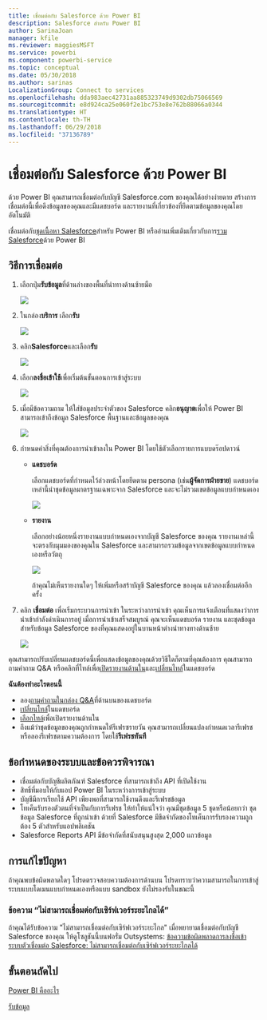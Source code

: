 ```yaml
---
title: เชื่อมต่อกับ Salesforce ด้วย Power BI
description: Salesforce สำหรับ Power BI
author: SarinaJoan
manager: kfile
ms.reviewer: maggiesMSFT
ms.service: powerbi
ms.component: powerbi-service
ms.topic: conceptual
ms.date: 05/30/2018
ms.author: sarinas
LocalizationGroup: Connect to services
ms.openlocfilehash: dda983aec42731aa885323749d9302db75066569
ms.sourcegitcommit: e8d924ca25e060f2e1bc753e8e762b88066a0344
ms.translationtype: HT
ms.contentlocale: th-TH
ms.lasthandoff: 06/29/2018
ms.locfileid: "37136789"
---
```

# <a name="connect-to-salesforce-with-power-bi"></a>เชื่อมต่อกับ Salesforce ด้วย Power BI
ด้วย Power BI คุณสามารถเชื่อมต่อกับบัญชี Salesforce.com ของคุณได้อย่างง่ายดาย สร้างการเชื่อมต่อนี้เพื่อดึงข้อมูลของคุณและมีแดชบอร์ด และรายงานที่เกี่ยวข้องที่ยึดตามข้อมูลของคุณโดยอัตโนมัติ

เชื่อมต่อกับ[ชุดเนื้อหา Salesforce](https://app.powerbi.com/getdata/services/salesforce)สำหรับ Power BI หรืออ่านเพิ่มเติมเกี่ยวกับการ[รวม Salesforce](https://powerbi.microsoft.com/integrations/salesforce)ด้วย Power BI

## <a name="how-to-connect"></a>วิธีการเชื่อมต่อ
1. เลือกปุ่ม**รับข้อมูล**ที่ด้านล่างของพื้นที่นำทางด้านซ้ายมือ
   
   ![](media/service-connect-to-salesforce/pbi_getdata.png) 
2. ในกล่อง**บริการ** เลือก**รับ**
   
   ![](media/service-connect-to-salesforce/pbi_getservices.png) 
3. คลิก**Salesforce**และเลือก**รับ**  
   
   ![](media/service-connect-to-salesforce/salesforce.png)
4. เลือก**ลงชื่อเข้าใช้**เพื่อเริ่มต้นขั้นตอนการเข้าสู่ระบบ
   
    ![](media/service-connect-to-salesforce/dialog.png)
5. เมื่อมีข้อความถาม ให้ใส่ข้อมูลประจำตัวของ Salesforce คลิก**อนุญาต**เพื่อให้ Power BI สามารถเข้าถึงข้อมูล Salesforce พื้นฐานและข้อมูลของคุณ
   
   ![](media/service-connect-to-salesforce/sf_authorize.png)
6. กำหนดค่าสิ่งที่คุณต้องการนำเข้าลงใน Power BI โดยใช้ตัวเลือกรายการแบบดร๊อปดาวน์
   
   * **แดชบอร์ด**
     
     เลือกแดชบอร์ดที่กำหนดไว้ล่วงหน้าโดยยึดตาม persona (เช่น**ผู้จัดการฝ่ายขาย**) แดชบอร์ดเหล่านี้นำชุดข้อมูลมาตรฐานเฉพาะจาก Salesforce และจะไม่รวมเขตข้อมูลแบบกำหนดเอง
     
     ![](media/service-connect-to-salesforce/pbi_salesforcechooserole.png)
   * **รายงาน**
     
     เลือกอย่างน้อยหนึ่งรายงานแบบกำหนดเองจากบัญชี Salesforce ของคุณ รายงานเหล่านี้จะตรงกับมุมมองของคุณใน Salesforce และสามารถรวมข้อมูลจากเขตข้อมูลแบบกำหนดเองหรือวัตถุ
     
     ![](media/service-connect-to-salesforce/pbi_salesforcereports.png)
     
     ถ้าคุณไม่เห็นรายงานใดๆ ให้เพิ่มหรือสร้าบัญชี Salesforce ของคุณ แล้วลองเชื่อมต่ออีกครั้ง
7. คลิก **เชื่อมต่อ** เพื่อเริ่มกระบวนการนำเข้า ในระหว่างการนำเข้า คุณเห็นการแจ้งเตือนที่แสดงว่าการนำเข้ากำลังดำเนินการอยู่ เมื่อการนำเข้าเสร็จสมบูรณ์ คุณจะเห็นแดชบอร์ด รายงาน และชุดข้อมูลสำหรับข้อมูล Salesforce ของที่คุณแสดงอยู่ในบานหน้าต่างนำทางทางด้านซ้าย
   
   ![](media/service-connect-to-salesforce/pbi_getdatasalesforcedash.png)

คุณสามารถปรับเปลี่ยนแดชบอร์ดนี้เพื่อแสดงข้อมูลของคุณด้วยวิธีใดก็ตามที่คุณต้องการ คุณสามารถถามคำถาม Q&A หรือคลิกที่ไทล์เพื่อ[เปิดรายงานด้านใน](service-dashboard-tiles.md)และ[เปลี่ยนไทล์](service-dashboard-edit-tile.md)ในแดชบอร์ด

**ฉันต้องทำอะไรตอนนี้**

* ลอง[ถามคำถามในกล่อง Q&A](power-bi-q-and-a.md)ที่ด้านบนของแดชบอร์ด
* [เปลี่ยนไทล์](service-dashboard-edit-tile.md)ในแดชบอร์ด
* [เลือกไทล์](service-dashboard-tiles.md)เพื่อเปิดรายงานด้านใน
* ถึงแม้ว่าชุดข้อมูลของคุณถูกกำหนดให้รีเฟรซรายวัน คุณสามารถเปลี่ยนแปลงกำหนดเวลารีเฟรช หรือลองรีเฟรชตามความต้องการ โดยใช้**รีเฟรชทันที**

## <a name="system-requirements-and-considerations"></a>ข้อกำหนดของระบบและข้อควรพิจารณา
- เชื่อมต่อกับบัญชีผลิตภัณฑ์ Salesforce ที่สามารถเข้าถึง API ที่เปิดใช้งาน
- สิทธิ์ที่มอบให้กับแอป Power BI ในระหว่างการเข้าสู่ระบบ
- บัญชีมีการเรียกใช้ API เพียงพอที่สามารถใช้งานดึงและรีเฟรชข้อมูล
- โทเค็นรับรองตัวตนที่จำเป็นกับการรีเฟรช ให้ทำให้แน่ใจว่า คุณมีชุดข้อมูล 5 ชุดหรือน้อยกว่า ชุดข้อมูล Salesforce ที่ถูกนำเข้า ด้วยที่ Salesforce มีขีดจำกัดของโทเค็นการรับรองความถูกต้อง 5 ตัวสำหรับแอปพลิเคชัน
- Salesforce Reports API มีข้อจำกัดที่สนับสนุนสูงสุด 2,000 แถวข้อมูล


## <a name="troubleshooting"></a>การแก้ไขปัญหา
ถ้าคุณพบข้อผิดพลาดใดๆ โปรดตรวจสอบความต้องการด้านบน โปรดทราบว่าความสามารถในการเข้าสู่ระบบแบบโดเมนแบบกำหนดเองหรือแบบ sandbox ยังไม่รองรับในขณะนี้

### <a name="unable-to-connect-to-the-remote-server-message"></a>ข้อความ “ไม่สามารถเชื่อมต่อกับเซิร์ฟเวอร์ระยะไกลได้”

ถ้าคุณได้รับข้อความ "ไม่สามารถเชื่อมต่อกับเซิร์ฟเวอร์ระยะไกล" เมื่อพยายามเชื่อมต่อกับบัญชี Salesforce ของคุณ ให้ดูโซลูชันนี้บนฟอรั่ม Outsystems: [ข้อความข้อผิดพลาดการลงชื่อเข้าระบบตัวเชื่อมต่อ Salesforce: ไม่สามารถเชื่อมต่อกับเซิร์ฟเวอร์ระยะไกลได้](https://www.outsystems.com/forums/Forum_TopicView.aspx?TopicId=17674&TopicName=log-in-error-message-unable-to-connect-to-the-remote-server&)


## <a name="next-steps"></a>ขั้นตอนถัดไป
[Power BI คืออะไร](power-bi-overview.md)

[รับข้อมูล](service-get-data.md)

